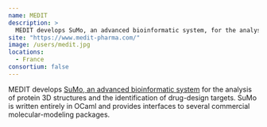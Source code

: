 ```yaml
---
name: MEDIT
description: > 
  MEDIT develops SuMo, an advanced bioinformatic system, for the analysis of protein 3D structures and the identification of drug-design targets. 
site: "https://www.medit-pharma.com/"
image: /users/medit.jpg
locations: 
  - France
consortium: false
---
```


MEDIT develops [SuMo, an advanced bioinformatic system]("https://mjambon.com/") for the analysis of protein 3D structures and the identification of drug-design targets. SuMo is written entirely in OCaml and provides interfaces to several commercial molecular-modeling packages.
